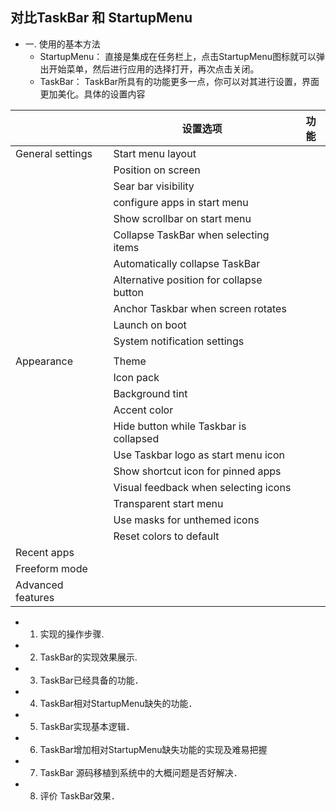 ## 对比TaskBar 和 StartupMenu
  - 一. 使用的基本方法
    - StartupMenu： 直接是集成在任务栏上，点击StartupMenu图标就可以弹出开始菜单，然后进行应用的选择打开，再次点击关闭。
    - TaskBar： TaskBar所具有的功能更多一点，你可以对其进行设置，界面更加美化。具体的设置内容  
    
||设置选项|功能|
|---|---|---|
|General settings|Start menu layout||
||Position on screen||
||Sear bar visibility||
||configure apps in start menu||
||Show scrollbar on start menu||
||Collapse TaskBar when selecting items||
||Automatically collapse TaskBar||
||Alternative position for collapse button||
||Anchor Taskbar when screen rotates||
||Launch on boot||
||System notification settings||
||||
|Appearance|Theme||
||Icon pack||
||Background tint||
||Accent color||
||Hide button while Taskbar is collapsed||
||Use Taskbar logo as start menu icon||
||Show shortcut icon for pinned apps||
||Visual feedback when selecting icons||
||Transparent start menu||
||Use masks for unthemed icons||
||Reset colors to default||
|Recent apps|||
|Freeform mode|||
|Advanced features|||
    
  - 1. 实现的操作步骤.
  - 2. TaskBar的实现效果展示.
  - 3. TaskBar已经具备的功能．
  - 4. TaskBar相对StartupMenu缺失的功能．
  - 5. TaskBar实现基本逻辑．
  - 6. TaskBar增加相对StartupMenu缺失功能的实现及难易把握
  - 7. TaskBar 源码移植到系统中的大概问题是否好解决．
  - 8. 评价 TaskBar效果．
